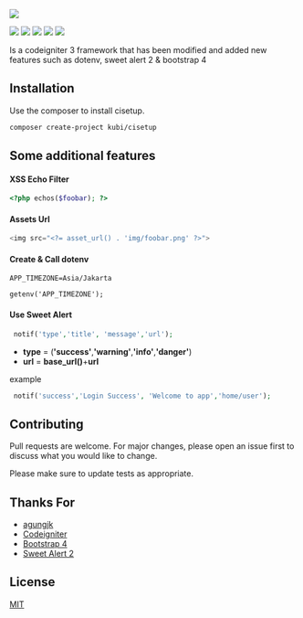 
![](https://github.com/kubi-codes/cisetup/blob/master/assets/img/kubicode_logo.png)


![](https://img.shields.io/github/stars/kubi-codes/cisetup) ![](https://img.shields.io/github/forks/kubi-codes/cisetup) ![](https://img.shields.io/github/tag/kubi-codes/cisetup) ![](https://img.shields.io/github/release/kubi-codes/cisetup) ![](https://img.shields.io/github/issues/pandaokubi-codes/cisetup)

Is a codeigniter 3 framework that has been modified and added new features such as dotenv, sweet alert 2 & bootstrap 4

## Installation

Use the composer to install cisetup.

```bash
composer create-project kubi/cisetup
```
## Some additional features

#### XSS Echo Filter
```php
<?php echos($foobar); ?>
```

#### Assets Url
```php
<img src="<?= asset_url() . 'img/foobar.png' ?>">
```

#### Create & Call dotenv

```dotenv
APP_TIMEZONE=Asia/Jakarta
```
```dotenv
getenv('APP_TIMEZONE');
```

#### Use Sweet Alert

```php
 notif('type','title', 'message','url');    
```
* **type** = (**'success'**,**'warning'**,**'info'**,**'danger'**)
* **url** = **base_url()**+**url**

example
```php
 notif('success','Login Success', 'Welcome to app','home/user');    
```

## Contributing
Pull requests are welcome. For major changes, please open an issue first to discuss what you would like to change.

Please make sure to update tests as appropriate.

## Thanks For
* [agungjk](https://github.com/agungjk/phpdotenv-for-codeigniter)
* [Codeigniter](https://github.com/bcit-ci/CodeIgniter)
* [Bootstrap 4](https://github.com/twbs/bootstrap)
* [Sweet Alert 2](https://github.com/sweetalert2/sweetalert2)

## License
[MIT](https://choosealicense.com/licenses/mit/)
